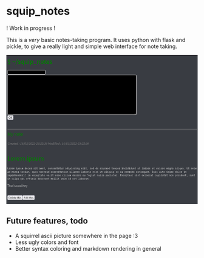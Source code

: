 # squip_notes

! Work in progress !

This is a *very* basic notes-taking program. It uses python with flask and pickle, to give a really light and simple web interface for note taking.

![Screenshot of the application](./squipnotes.png)

## Future features, todo
* A squirrel ascii picture somewhere in the page :3
* Less ugly colors and font
* Better syntax coloring and markdown rendering in general
